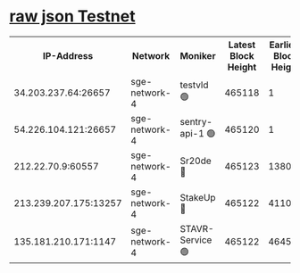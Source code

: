 
[raw json Testnet](https://rpc-check.sget.stavr.tech/sget/rpc-sget-result.json)
=


<table><tr><th>IP-Address</th><th>Network</th><th>Moniker</th><th>Latest Block Height</th><th>Earliest Block Height</th><th>Catching Up</th><th>Voting Power</th><th>Scan Time</th></tr><tr><td>34.203.237.64:26657</td><td>sge-network-4</td><td>testvld 🟢</td><td>465118</td><td>1</td><td>False</td><td>0</td><td>2023-12-02T07:00:05.474232343UTC</td></tr><tr><td>54.226.104.121:26657</td><td>sge-network-4</td><td>sentry-api-1 🟢</td><td>465120</td><td>1</td><td>False</td><td>0</td><td>2023-12-02T07:00:18.314835930UTC</td></tr><tr><td>212.22.70.9:60557</td><td>sge-network-4</td><td>Sr20de 🔴</td><td>465123</td><td>138001</td><td>False</td><td>99</td><td>2023-12-02T07:00:33.959316060UTC</td></tr><tr><td>213.239.207.175:13257</td><td>sge-network-4</td><td>StakeUp 🔴</td><td>465122</td><td>411001</td><td>False</td><td>100</td><td>2023-12-02T07:00:26.827750156UTC</td></tr><tr><td>135.181.210.171:1147</td><td>sge-network-4</td><td>STAVR-Service 🟢</td><td>465122</td><td>464501</td><td>False</td><td>0</td><td>2023-12-02T07:00:27.313886497UTC</td></tr></table>
